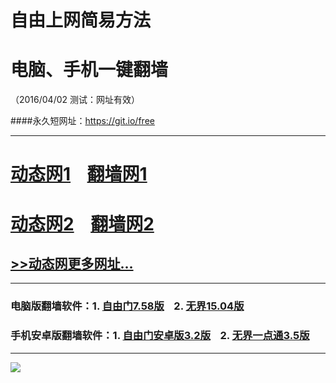 # 自由上网简易方法
# 电脑、手机一键翻墙
（2016/04/02 测试：网址有效）

####永久短网址：https://git.io/free

***

# <a href="http://dt-01.6od.org/402/1" target="_blank">动态网1</a>&nbsp;&nbsp;&nbsp;&nbsp;<a href="http://fq-1.idigo.org" target="_blank">翻墙网1</a>

# <a href="http://dt-2.rcs7.org/402/1" target="_blank">动态网2</a>&nbsp;&nbsp;&nbsp;&nbsp;<a href="http://fq-2.newca.org" target="_blank">翻墙网2</a>

## <a href="http://fq10.rm6.org/urldt0.php" target="_blank">>>动态网更多网址...</a>

***

### 电脑版翻墙软件：1. <a href="http://fq04.igster.org/fgget.php?fid=fg758p.zip" target="_blank">自由门7.58版</a>&nbsp;&nbsp;&nbsp;&nbsp;2. <a href="http://fq04.igster.org/fgget.php?fid=u1504.zip" target="_blank">无界15.04版</a>

### 手机安卓版翻墙软件：1. <a href="http://fq04.igster.org/fgget.php?fid=fgma32.apk" target="_blank">自由门安卓版3.2版</a>&nbsp;&nbsp;&nbsp;&nbsp;2. <a href="http://fq04.igster.org/fgget.php?fid=um3.5.apk" target="_blank">无界一点通3.5版</a>

***

<p><img src="http://fq05.dler.org/pic/yjfq-20160328new.png"></p> 

